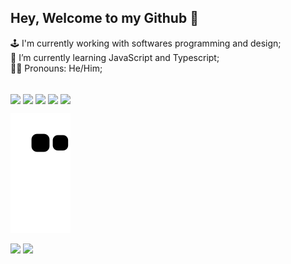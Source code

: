 ## Hey, Welcome to my Github 👋

🕹️ I'm currently working with softwares programming and design; 
<br>🌱 I’m currently learning JavaScript and Typescript;
<br>🏳️‍🌈 Pronouns: He/Him;
<!--<br>⚡ Fun fact: ;-->

<div style="display: inline_block"><br>
  <img align="center" height="35" src="https://cdn.jsdelivr.net/gh/devicons/devicon/icons/html5/html5-original.svg" />
  <img align="center" height="35" src="https://cdn.jsdelivr.net/gh/devicons/devicon/icons/css3/css3-original.svg" />
  <img align="center" height="35" src="https://cdn.jsdelivr.net/gh/devicons/devicon/icons/javascript/javascript-original.svg" />
  <img align="center" height="35" src="https://cdn.jsdelivr.net/gh/devicons/devicon/icons/typescript/typescript-original.svg" />
  <img align="center" height="35" src="https://cdn.jsdelivr.net/gh/devicons/devicon/icons/react/react-original.svg" />
</div>


![Snake animation](https://github.com/vitorguerraa/vitorguerraa/blob/output/github-contribution-grid-snake.svg)

<div>
  <a href="https://www.linkedin.com/in/vitorsguerra" target="_blank"><img src="https://img.shields.io/badge/LinkedIn-0077B5?style=for-the-badge&logo=linkedin&logoColor=white" target="_blank"></a>
  <a href="https://www.figma.com/@torugu" target="_blank"><img src="https://img.shields.io/badge/Figma-F24E1E?style=for-the-badge&logo=figma&logoColor=white" target="_blank"></a>
</div>
